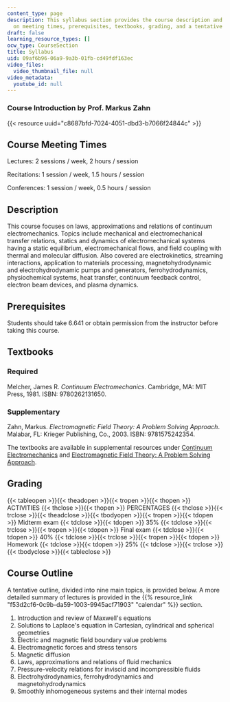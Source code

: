 ```yaml
---
content_type: page
description: This syllabus section provides the course description and information
  on meeting times, prerequisites, textbooks, grading, and a tentative course outline.
draft: false
learning_resource_types: []
ocw_type: CourseSection
title: Syllabus
uid: 09af6b96-06a9-9a3b-01fb-cd49fdf163ec
video_files:
  video_thumbnail_file: null
video_metadata:
  youtube_id: null
---
```

### Course Introduction by Prof. Markus Zahn

{{< resource uuid="c8687bfd-7024-4051-dbd3-b7066f24844c" >}}

## Course Meeting Times

Lectures: 2 sessions / week, 2 hours / session

Recitations: 1 session / week, 1.5 hours / session

Conferences: 1 session / week, 0.5 hours / session

## Description

This course focuses on laws, approximations and relations of continuum electromechanics. Topics include mechanical and electromechanical transfer relations, statics and dynamics of electromechanical systems having a static equilibrium, electromechanical flows, and field coupling with thermal and molecular diffusion. Also covered are electrokinetics, streaming interactions, application to materials processing, magnetohydrodynamic and electrohydrodynamic pumps and generators, ferrohydrodynamics, physiochemical systems, heat transfer, continuum feedback control, electron beam devices, and plasma dynamics.

## Prerequisites

Students should take 6.641 or obtain permission from the instructor before taking this course.

## Textbooks

### Required

Melcher, James R. *Continuum Electromechanics*. Cambridge, MA: MIT Press, 1981. ISBN: 9780262131650.

### Supplementary

Zahn, Markus. *Electromagnetic Field Theory: A Problem Solving Approach*. Malabar, FL: Krieger Publishing, Co., 2003. ISBN: 9781575242354.

The textbooks are available in supplemental resources under [Continuum Electromechanics](/courses/res-6-001-continuum-electromechanics-spring-2009) and [Electromagnetic Field Theory: A Problem Solving Approach](/courses/res-6-002-electromagnetic-field-theory-a-problem-solving-approach-spring-2008).

## Grading

{{< tableopen >}}{{< theadopen >}}{{< tropen >}}{{< thopen >}}
ACTIVITIES
{{< thclose >}}{{< thopen >}}
PERCENTAGES
{{< thclose >}}{{< trclose >}}{{< theadclose >}}{{< tbodyopen >}}{{< tropen >}}{{< tdopen >}}
Midterm exam
{{< tdclose >}}{{< tdopen >}}
35%
{{< tdclose >}}{{< trclose >}}{{< tropen >}}{{< tdopen >}}
Final exam
{{< tdclose >}}{{< tdopen >}}
40%
{{< tdclose >}}{{< trclose >}}{{< tropen >}}{{< tdopen >}}
Homework
{{< tdclose >}}{{< tdopen >}}
25%
{{< tdclose >}}{{< trclose >}}{{< tbodyclose >}}{{< tableclose >}}

## Course Outline

A tentative outline, divided into nine main topics, is provided below. A more detailed summary of lectures is provided in the {{% resource_link "f53d2cf6-0c9b-da59-1003-9945acf71903" "calendar" %}} section.

1. Introduction and review of Maxwell's equations
2. Solutions to Laplace's equation in Cartesian, cylindrical and spherical geometries
3. Electric and magnetic field boundary value problems
4. Electromagnetic forces and stress tensors
5. Magnetic diffusion
6. Laws, approximations and relations of fluid mechanics
7. Pressure-velocity relations for inviscid and incompressible fluids
8. Electrohydrodynamics, ferrohydrodynamics and magnetohydrodynamics
9. Smoothly inhomogeneous systems and their internal modes